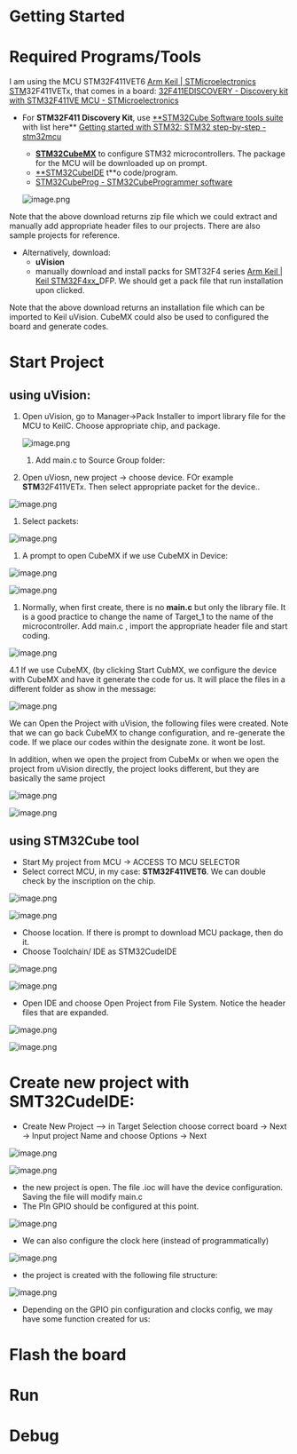 # Getting Started

# Required Programs/Tools

I am using the MCU STM32F411VET6  [Arm Keil | STMicroelectronics STM](https://www.keil.arm.com/devices/stmicroelectronics-stm32f411vetx/processors/)32F411VETx, that comes in a board: [32F411EDISCOVERY - Discovery kit with STM32F411VE MCU - STMicroelectronics](https://www.st.com/en/evaluation-tools/32f411ediscovery.html)

- For **STM32F411 Discovery Kit**, use [**STM32Cube Software tools suite](https://www.st.com/content/st_com/en/ecosystems/stm32cube-ecosystem.html)   with list here** [Getting started with STM32: STM32 step-by-step - stm32mcu](https://wiki.st.com/stm32mcu/wiki/Category:Getting_started_with_STM32_:_STM32_step_by_step)
    - [**STM32CubeMX**](https://www.st.com/en/development-tools/stm32cubemx.html) to configure STM32 microcontrollers. The package for the MCU will be downloaded up on prompt.
    - [**STM32CubeIDE](https://www.st.com/en/development-tools/stm32cubeide.html) t**o code/program.
    - [STM32CubeProg - STM32CubeProgrammer software](https://www.st.com/en/development-tools/stm32cubeprog.html)
    
    ![image.png](image.png)
    

Note that the above download returns zip file which we could extract and manually add appropriate header files to our projects. There are also sample projects for reference.

- Alternatively, download:
    - **uVision**
    - manually download and install packs for SMT32F4 series [Arm Keil | Keil STM32F4xx_](https://www.keil.arm.com/packs/stm32f4xx_dfp-keil/versions/)DFP. We should get a pack file that run installation upon clicked.

Note that the above download returns an installation file which can be imported to Keil uVision. CubeMX could also be used to configured the board and generate codes.

# Start Project

## using uVision:

1. Open uVision, go to Manager→Pack Installer to import library file for the MCU to KeilC. Choose appropriate chip, and package.
    
    ![image.png](image%201.png)
    
    1. Add main.c to Source Group folder: 
2. Open uViosn, new project → choose device. FOr example **STM**32F411VETx. Then select appropriate packet for the device..

![image.png](image%202.png)

1. Select packets:

![image.png](image%203.png)

1. A prompt to open CubeMX if we use CubeMX in Device: 

![image.png](image%204.png)

![image.png](image%205.png)

1. Normally, when first create, there is no **main.c** but only the library file. It is a good practice to change the name of Target_1 to the name of the microcontroller. Add main.c , import the appropriate header file and start coding.

![image.png](image%206.png)

4.1  If we use CubeMX, (by clicking Start CubMX, we configure the device with CubeMX and have it generate the code for us. It will place the files in a different folder as show in the message:

![image.png](image%207.png)

We can Open the Project with uVision, the following files were created. Note that we can go back CubeMX to change configuration, and re-generate the code. If we place our codes within the designate zone. it wont be lost. 

In addition, when we open the project from CubeMx or when we open the project from uVision directly, the project looks different, but they are basically the same project

![image.png](image%208.png)

![image.png](image%209.png)

## using STM32Cube tool

- Start My project from MCU → ACCESS TO MCU SELECTOR
- Select correct MCU, in my case: **STM32F411VET6**. We can double check by the inscription on the chip.

![image.png](image%2010.png)

![image.png](image%2011.png)

- Choose location. If there is prompt to download MCU package, then do it.
- Choose Toolchain/ IDE as STM32CudeIDE

![image.png](image%2012.png)

![image.png](image%2013.png)

- Open IDE and choose Open Project from File System. Notice the header files that are expanded.

![image.png](image%2014.png)

![image.png](image%2015.png)

# Create new project with SMT32CudeIDE:

- Create New Project —> in Target Selection choose correct board → Next → Input project Name and choose Options → Next

![image.png](image%2016.png)

![image.png](image%2017.png)

- the new project is open. The file .ioc will have the device configuration. Saving the file will modify main.c
- The PIn GPIO should be configured at this point.

![image.png](image%2018.png)

- We can also configure the clock here (instead of programmatically)

![image.png](image%2019.png)

- the project is created with the following file structure:

![image.png](image%2020.png)

- Depending on the GPIO pin configuration and clocks config, we may have some function created for us:

# Flash the board

# Run

# Debug